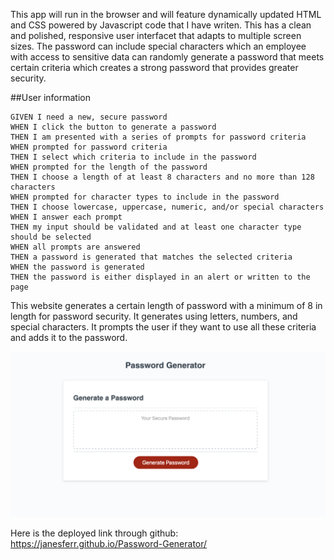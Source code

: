 This app will run in the browser and will feature dynamically updated HTML and CSS powered by Javascript code that I have writen.  This has a clean and polished, responsive user interfacet that adapts to multiple screen sizes.  The password can include special characters which an employee with access to sensitive data can randomly generate a password that meets certain criteria which creates a strong password that provides greater security.  

##User information

```
GIVEN I need a new, secure password
WHEN I click the button to generate a password
THEN I am presented with a series of prompts for password criteria
WHEN prompted for password criteria
THEN I select which criteria to include in the password
WHEN prompted for the length of the password
THEN I choose a length of at least 8 characters and no more than 128 characters
WHEN prompted for character types to include in the password
THEN I choose lowercase, uppercase, numeric, and/or special characters
WHEN I answer each prompt
THEN my input should be validated and at least one character type should be selected
WHEN all prompts are answered
THEN a password is generated that matches the selected criteria
WHEN the password is generated
THEN the password is either displayed in an alert or written to the page
```

This website generates a certain length of password with a minimum of 8 in length for password security.
It generates using letters, numbers, and special characters. It prompts the user if they want to use all these criteria and adds it to the password.

![the website screenshot of the website of Password Generator](PasswordGenerateimage.png?raw=true "Password Generator")

Here is the deployed link through github: https://janesferr.github.io/Password-Generator/
